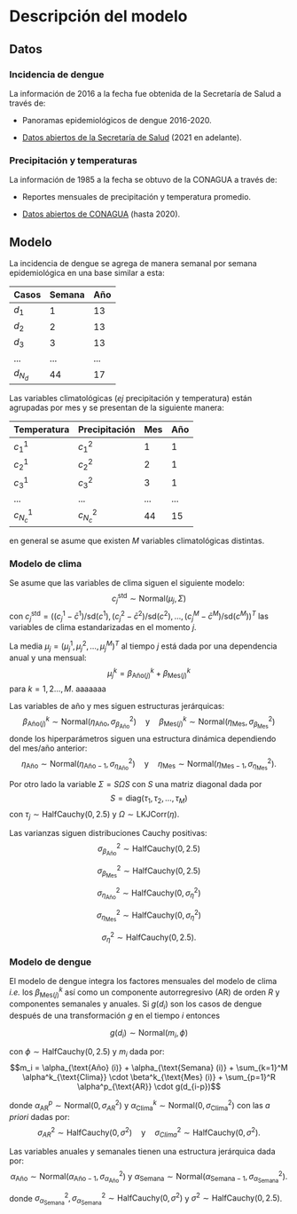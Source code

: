 # Descripción del modelo

## Datos

### Incidencia de dengue 
La información de 2016 a la fecha fue obtenida de la Secretaría de Salud a través de:

+ Panoramas epidemiológicos de dengue 2016-2020.

+ [Datos abiertos de la Secretaría de Salud](https://www.gob.mx/salud/documentos/datos-abiertos-bases-historicas-de-enfermedades-transmitidas-por-vector) (2021 en adelante).

### Precipitación y temperaturas

La información de 1985 a la fecha se obtuvo de la CONAGUA a través de:

+ Reportes mensuales de precipitación y temperatura promedio. 

+ [Datos abiertos de CONAGUA](https://www.gob.mx/salud/documentos/datos-abiertos-bases-historicas-de-enfermedades-transmitidas-por-vector) (hasta 2020).

## Modelo

La incidencia de dengue se agrega de manera semanal por semana epidemiológica en una base similar a esta: 

| Casos | Semana | Año |
|-------|--------|-----|
|$d_1$  |    1   |  13  |
|$d_2$  |    2   |  13  |
|$d_3$  |    3   |  13  |
| ...   | ...    | ... |
|$d_{N_d}$  |    44   |  17  |

Las variables climatológicas (_ej_ precipitación y temperatura) están agrupadas por mes y se presentan de la siguiente manera:

|Temperatura | Precipitación | Mes | Año |
|-------|-------|--------|-----|
|$c^1_1$ |$c^2_1$ |    1   |  1  |
|$c^1_2$ |$c^2_2$ |    2   |  1  |
|$c^1_3$ |$c^2_3$ |    3   |  1  |
| ...    |  ...   |  ...   | ... |
|$c^1_{N_c}$ |$c^2_{N_c}$ |    44   |  15  |

en general se asume que existen $M$ variables climatológicas distintas.  

### Modelo de clima 

Se asume que las variables de clima siguen el siguiente modelo: 
$$c_j^{\textrm{std}} \sim \text{Normal}(\mu_j,\Sigma)$$
con $c_j^{\textrm{std}} = \Big( (c_j^1 - \bar{c}^1)/\text{sd}(c^1), (c_j^2 - \bar{c}^2)/\text{sd}(c^2),\dots, (c_j^{M} - \bar{c}^M)/\text{sd}(c^M) \Big)^T$ las variables de clima estandarizadas en el momento $j$. 

La media $\mu_j = (\mu_j^1,\mu_j^2,\dots, \mu_j^M)^T$ al tiempo $j$ está dada por una dependencia anual y una mensual:
$$\mu_j^k = \beta_{\text{Año} (j)}^k + \beta_{\text{Mes} (j)}^k$$
para $k = 1,2\dots, M$. aaaaaaa

Las variables de año y mes siguen estructuras jerárquicas:
$$\beta_{\text{Año} (j)}^k  \sim \text{Normal}(\eta_{\text{Año}},\sigma^2_{\beta_\text{Año}}) \quad \text{y} \quad \beta_{\text{Mes} (j)}^k  \sim \text{Normal}(\eta_{\text{Mes}},\sigma^2_{\beta_\text{Mes}})$$
donde los hiperparámetros siguen una estructura dinámica dependiendo del mes/año anterior:
$$\eta_{\text{Año}} \sim \text{Normal}(\eta_{\text{Año} - 1},\sigma^2_{\eta_\text{Año}}) \quad \text{y} \quad \eta_{\text{Mes}} \sim \text{Normal}(\eta_{\text{Mes} - 1},\sigma^2_{\eta_\text{Mes}}).$$

Por otro lado la variable $\Sigma = S\Omega S$ con $S$ una matriz diagonal dada por 
$$S = \text{diag}(\tau_1, \tau_2, \dots, \tau_M)$$
con $\tau_j \sim \text{HalfCauchy}(0,2.5)$ y $\Omega \sim \text{LKJCorr}(\eta)$. 

Las varianzas siguen distribuciones Cauchy positivas:
$$\sigma^2_{\beta_\text{Año}} \sim \text{HalfCauchy}(0,2.5)$$

$$\sigma^2_{\beta_\text{Mes}} \sim \text{HalfCauchy}(0,2.5)$$

$$\sigma^2_{\eta_\text{Año}} \sim \text{HalfCauchy}(0,\sigma^2_{\eta})$$

$$\sigma^2_{\eta_\text{Mes}} \sim \text{HalfCauchy}(0,\sigma^2_{\eta})$$

$$\sigma^2_{\eta}  \sim \text{HalfCauchy}(0,2.5).$$

### Modelo de dengue

El modelo de dengue integra los factores mensuales del modelo de clima _i.e._ los $\beta_{\text{Mes} (j)}^k$ así como un componente autorregresivo (AR) de orden $R$ y componentes semanales y anuales. Si $g(d_{i})$ son los casos de dengue después de una transformación $g$ en el tiempo $i$ entonces

$$g(d_i) \sim \textrm{Normal}(m_i, \phi)$$

con $\phi \sim\text{HalfCauchy}(0, 2.5)$ y $m_i$ dada por:
$$m_i = \alpha_{\text{Año} (i)} + \alpha_{\text{Semana} (i)} + \sum_{k=1}^M \alpha^k_{\text{Clima}} \cdot \beta^k_{\text{Mes} (i)} + \sum_{p=1}^R \alpha^p_{\text{AR}} \cdot g(d_{i-p})$$

donde $\alpha^p_{\text{AR}} \sim \text{Normal}(0, \sigma^2_{AR})$ y $\alpha^k_{\text{Clima}} \sim \text{Normal}(0, \sigma^2_{\text{Clima}})$ con las _a priori_ dadas por:
$$\sigma^2_{AR}\sim\text{HalfCauchy}(0, \sigma^2) \quad \text{y} \quad \sigma^2_{Clima}\sim\text{HalfCauchy}(0, \sigma^2).$$

Las variables anuales y semanales tienen una estructura jerárquica dada por:
$$\alpha_{\text{Año}} \sim \text{Normal}(\alpha_{\text{Año} - 1},\sigma^2_{\alpha_\text{Año}}) \text{ y } \alpha_{\text{Semana}} \sim \text{Normal}(\alpha_{\text{Semana} - 1},\sigma^2_{\alpha_\text{Semana}}).$$

donde $\sigma^2_{\alpha_\text{Semana}},\sigma^2_{\alpha_{\text{Semana}}}\sim\text{HalfCauchy}(0, \sigma^2)$ y $\sigma^2\sim\text{HalfCauchy}(0, 2.5)$. 